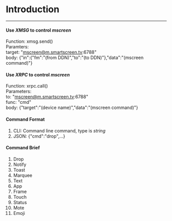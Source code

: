 # Introduction

---

#### Use _XMSG_ to control _mscreen_

Function: xmsg.send\(\)  
Paramters:  
   target: "mscreen@m.smartscreen.tv:6788"  
   body: {"in":{"fm":"\(from DDN\)","to":"\(to DDN\)"},"data":"\(mscreen command\)"}

#### 

#### Use _XRPC_ to control _mscreen_

Function: xrpc.call\(\)  
Parameters:  
   to: "mscreen@m.smartscreen.tv:6788"  
   func: "cmd"  
   body: {"target":"\(device name\)","data":"\(mscreen command\)"}

#### 

#### Command Format

1. CLI: Command line command, type is _string_ 
2. JSON: {"cmd":"drop",…}

#### 

#### Command Brief

1. Drop  
2. Notify  
3. Toast  
4. Marquee  
5. Text  
6. App  
7. Frame  
8. Touch  
9. Status   
10. Mote  
11. Emoji



